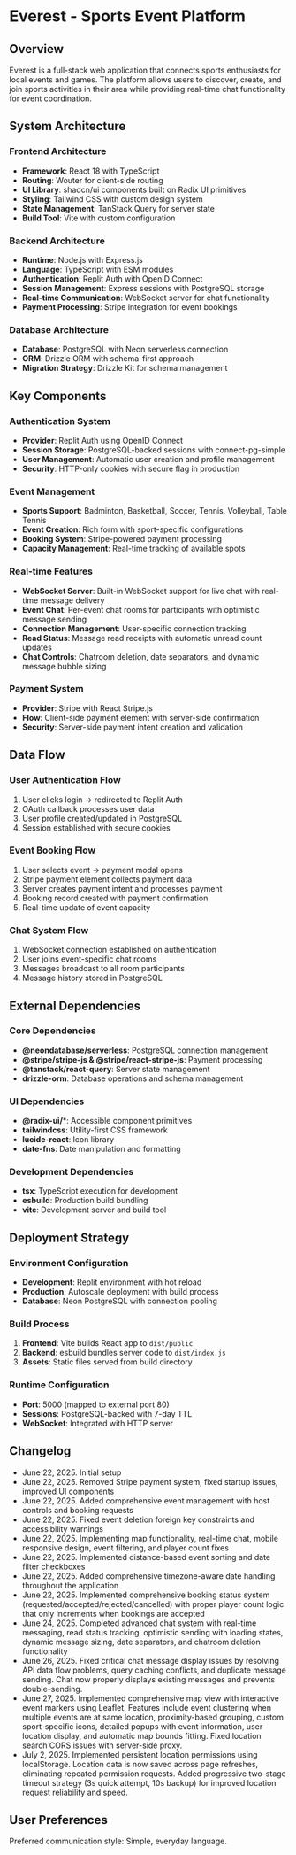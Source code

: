 # Everest - Sports Event Platform

## Overview

Everest is a full-stack web application that connects sports enthusiasts for local events and games. The platform allows users to discover, create, and join sports activities in their area while providing real-time chat functionality for event coordination.

## System Architecture

### Frontend Architecture
- **Framework**: React 18 with TypeScript
- **Routing**: Wouter for client-side routing
- **UI Library**: shadcn/ui components built on Radix UI primitives
- **Styling**: Tailwind CSS with custom design system
- **State Management**: TanStack Query for server state
- **Build Tool**: Vite with custom configuration

### Backend Architecture
- **Runtime**: Node.js with Express.js
- **Language**: TypeScript with ESM modules
- **Authentication**: Replit Auth with OpenID Connect
- **Session Management**: Express sessions with PostgreSQL storage
- **Real-time Communication**: WebSocket server for chat functionality
- **Payment Processing**: Stripe integration for event bookings

### Database Architecture
- **Database**: PostgreSQL with Neon serverless connection
- **ORM**: Drizzle ORM with schema-first approach
- **Migration Strategy**: Drizzle Kit for schema management

## Key Components

### Authentication System
- **Provider**: Replit Auth using OpenID Connect
- **Session Storage**: PostgreSQL-backed sessions with connect-pg-simple
- **User Management**: Automatic user creation and profile management
- **Security**: HTTP-only cookies with secure flag in production

### Event Management
- **Sports Support**: Badminton, Basketball, Soccer, Tennis, Volleyball, Table Tennis
- **Event Creation**: Rich form with sport-specific configurations
- **Booking System**: Stripe-powered payment processing
- **Capacity Management**: Real-time tracking of available spots

### Real-time Features
- **WebSocket Server**: Built-in WebSocket support for live chat with real-time message delivery
- **Event Chat**: Per-event chat rooms for participants with optimistic message sending
- **Connection Management**: User-specific connection tracking
- **Read Status**: Message read receipts with automatic unread count updates
- **Chat Controls**: Chatroom deletion, date separators, and dynamic message bubble sizing

### Payment System
- **Provider**: Stripe with React Stripe.js
- **Flow**: Client-side payment element with server-side confirmation
- **Security**: Server-side payment intent creation and validation

## Data Flow

### User Authentication Flow
1. User clicks login → redirected to Replit Auth
2. OAuth callback processes user data
3. User profile created/updated in PostgreSQL
4. Session established with secure cookies

### Event Booking Flow
1. User selects event → payment modal opens
2. Stripe payment element collects payment data
3. Server creates payment intent and processes payment
4. Booking record created with payment confirmation
5. Real-time update of event capacity

### Chat System Flow
1. WebSocket connection established on authentication
2. User joins event-specific chat rooms
3. Messages broadcast to all room participants
4. Message history stored in PostgreSQL

## External Dependencies

### Core Dependencies
- **@neondatabase/serverless**: PostgreSQL connection management
- **@stripe/stripe-js & @stripe/react-stripe-js**: Payment processing
- **@tanstack/react-query**: Server state management
- **drizzle-orm**: Database operations and schema management

### UI Dependencies
- **@radix-ui/***: Accessible component primitives
- **tailwindcss**: Utility-first CSS framework
- **lucide-react**: Icon library
- **date-fns**: Date manipulation and formatting

### Development Dependencies
- **tsx**: TypeScript execution for development
- **esbuild**: Production build bundling
- **vite**: Development server and build tool

## Deployment Strategy

### Environment Configuration
- **Development**: Replit environment with hot reload
- **Production**: Autoscale deployment with build process
- **Database**: Neon PostgreSQL with connection pooling

### Build Process
1. **Frontend**: Vite builds React app to `dist/public`
2. **Backend**: esbuild bundles server code to `dist/index.js`  
3. **Assets**: Static files served from build directory

### Runtime Configuration
- **Port**: 5000 (mapped to external port 80)
- **Sessions**: PostgreSQL-backed with 7-day TTL
- **WebSocket**: Integrated with HTTP server

## Changelog
- June 22, 2025. Initial setup
- June 22, 2025. Removed Stripe payment system, fixed startup issues, improved UI components
- June 22, 2025. Added comprehensive event management with host controls and booking requests
- June 22, 2025. Fixed event deletion foreign key constraints and accessibility warnings
- June 22, 2025. Implementing map functionality, real-time chat, mobile responsive design, event filtering, and player count fixes
- June 22, 2025. Implemented distance-based event sorting and date filter checkboxes
- June 22, 2025. Added comprehensive timezone-aware date handling throughout the application
- June 22, 2025. Implemented comprehensive booking status system (requested/accepted/rejected/cancelled) with proper player count logic that only increments when bookings are accepted
- June 24, 2025. Completed advanced chat system with real-time messaging, read status tracking, optimistic sending with loading states, dynamic message sizing, date separators, and chatroom deletion functionality
- June 26, 2025. Fixed critical chat message display issues by resolving API data flow problems, query caching conflicts, and duplicate message sending. Chat now properly displays existing messages and prevents double-sending.
- June 27, 2025. Implemented comprehensive map view with interactive event markers using Leaflet. Features include event clustering when multiple events are at same location, proximity-based grouping, custom sport-specific icons, detailed popups with event information, user location display, and automatic map bounds fitting. Fixed location search CORS issues with server-side proxy.
- July 2, 2025. Implemented persistent location permissions using localStorage. Location data is now saved across page refreshes, eliminating repeated permission requests. Added progressive two-stage timeout strategy (3s quick attempt, 10s backup) for improved location request reliability and speed.

## User Preferences

Preferred communication style: Simple, everyday language.